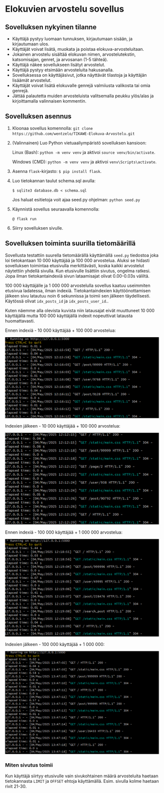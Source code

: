 # Elokuvien arvostelu sovellus

## Sovelluksen nykyinen tilanne

* Käyttäjä pystyy luomaan tunnuksen, kirjautumaan sisään, ja kirjautumaan ulos.
* Käyttäjät voivat lisätä, muokata ja poistaa elokuva-arvosteluitaan.
* Jokainen arvostelu sisältää elokuvan nimen, arvostelutekstin, katsomisajan, genret, ja arvosanan (1-5 tähteä).
* Käyttäjä näkee sovellukseen lisätyt arvostelut.
* Käyttäjä pystyy etsimään arvosteluita hakusanalla.
* Sovelluksessa on käyttäjäsivut, jotka näyttävät tilastoja ja käyttäjän lisäämät arvostelut.
* Käyttäjät voivat lisätä elokuvalle genrejä valmiiusta valikosta tai omia genrejä.
* Jättää palautetta muiden arvosteluista valitsemalla peukku ylös/alas ja kirjoittamalla valinnaisen kommentin.

## Sovelluksen asennus

1. Kloonaa sovellus komennolla: `git clone https://github.com/wentzelo/TIKAWE-Elokuva-Arvostelu.git`

2. (Valinnainen) Luo Python vietuaaliympäristö sovelluksen kansioon:

    Linux (Bash): `python -m venv venv` ja aktivoi `source venv/bin/activate`.

    Windows (CMD): `python -m venv venv` ja aktivoi `venv\Scripts\activate`.

3. Asenna `flask`-kirjasto: `$ pip install flask`.

4. Luo tietokannan taulut schema.sql avulla:

    `$ sqlite3 database.db < schema.sql`

    Jos haluat esitietoja voit ajaa seed.py ohjelman: `python seed.py`

5. Käynnistä sovellus seuraavalla komennolla:

    `@ flask run`

6. Siirry sovelluksen sivulle.

## Sovelluksen toiminta suurilla tietomäärillä

Sovellusta testattiin suurella tietomäärällä käyttämällä `seed.py` tiedostoa joka loi tietokantaan 10 000 käyttäjää ja 100 000 arvostelua. Aluksi se hidasti sovelluksen toimintaa etusivulla merkittävästi, koska kaikki arvostelut näytettiin yhdellä sivulla. Kun etusivulle lisättiin sivutus, ongelma ratkesi. Jopa ilman tietokantaindexiä sivun lataamisajat olivat 0.00-0.03s väliltä. 

100 000 käyttäjälle ja 1 000 000 arvostelulla sovellus kaatuu useimmiten etusivua ladatessa, ilman indexiä. Tietokantaindexien käyttöönottamisen jälkeen sivu latautuu noin 6 sekunnissa ja toimii sen jälkeen täydellisesti. Käytössä olivat `idx_posts_id` ja `idx_posts_user_id`..

Kuten näemme alla olevista kuvista niin latausajat eivät muuttuneet 10 000 käyttäjällä mutta 100 000 käyttäjällä indexit nopeuttivat latausta huomattavasti.

Ennen indexiä - 10 000 käyttäjää + 100 000 arvostelua:

![Performance without index 10 000](Images/image2.png)

Indexien jälkeen - 10 000 käyttäjää + 100 000 arvostelua:

![Performance with index](Images/image.png)

Ennen indexiä - 100 000 käyttäjää + 1 000 000 arvostelua:

![Performance witout index 100 000](Images/image3.png)

Indexien jälkeen - 100 000 käyttäjää + 1 000 000:

![Performance with index 100 000](Images/image4.png)

### Miten sivutus toimii

Kun käyttäjä siirtyy etusivulle vain sivukohtainen määrä arvosteluita haetaan tietokannasta `LIMIT` ja `OFFSET` ehtoja käyttämällä. Esim. sivulla kolme haetaan rivit 21-30.

